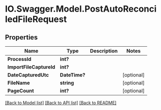 # IO.Swagger.Model.PostAutoReconciledFileRequest
## Properties

Name | Type | Description | Notes
------------ | ------------- | ------------- | -------------
**ProcessId** | **int?** |  | 
**ImportFileCaptureId** | **int?** |  | 
**DateCapturedUtc** | **DateTime?** |  | [optional] 
**FileName** | **string** |  | [optional] 
**PageCount** | **int?** |  | [optional] 

[[Back to Model list]](../README.md#documentation-for-models) [[Back to API list]](../README.md#documentation-for-api-endpoints) [[Back to README]](../README.md)

